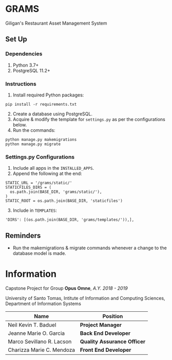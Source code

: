 # GRAMS
Giligan's Restaurant Asset Management System


## Set Up

### Dependencies
1. Python 3.7+
3. PostgreSQL 11.2+

### Instructions
1. Install required Python packages:
```
pip install -r requirements.txt
```
2. Create a database using PostgreSQL.
3. Acquire & modify the template for `settings.py` as per the configurations below.
4. Run the commands:
```
python manage.py makemigrations
python manage.py migrate
```

### Settings.py Configurations
1. Include all apps in the `INSTALLED_APPS`.
2. Append the following at the end:
```
STATIC_URL = '/grams/static/'
STATICFILES_DIRS = (
  os.path.join(BASE_DIR, 'grams/static/'),
)
STATIC_ROOT = os.path.join(BASE_DIR, 'staticfiles')
```
3. Include in `TEMPLATES`:
```
'DIRS': [(os.path.join(BASE_DIR, 'grams/templates/')),],
```


## Reminders
* Run the makemigrations & migrate commands whenever a change to the database model is made.


# Information
Capstone Project for Group **Opus Omne**, *A.Y. 2018 - 2019*

University of Santo Tomas, Intitute of Information and Computing Sciences, Department of Information Systems

| Name                      | Position                  |
|---------------------------|---------------------------|
| Neil Kevin T. Baduel      | **Project Manager**           |
| Jeanne Marie O. Garcia    | **Back End Developer**        |
| Marco Sevillano R. Lacson | **Quality Assurance Officer** |
| Charizza Marie C. Mendoza | **Front End Developer**       |